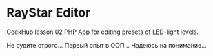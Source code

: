# RayStar Editor
GeekHub lesson 02
PHP App for editing presets of LED-light levels.


Не судите строго...
Первый опыт в ООП...
Надеюсь на понимание...